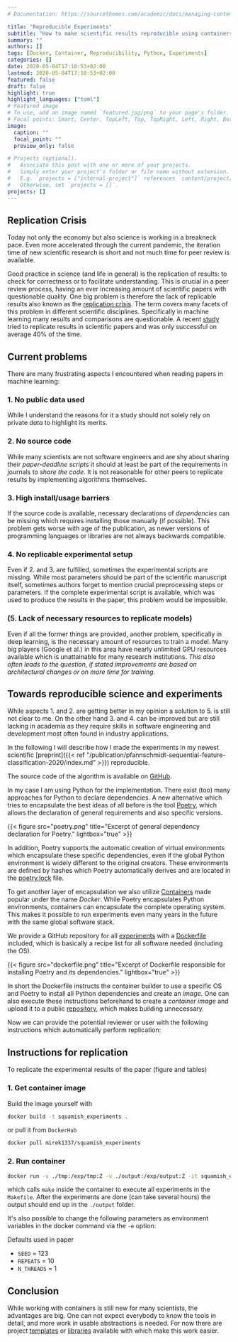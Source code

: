 ```yaml
---
# Documentation: https://sourcethemes.com/academic/docs/managing-content/

title: "Reproducible Experiments"
subtitle: "How to make scientific results reproducible using containers"
summary: ""
authors: []
tags: [Docker, Container, Reproducibility, Python, Experiments]
categories: []
date: 2020-05-04T17:10:53+02:00
lastmod: 2020-05-04T17:10:53+02:00
featured: false
draft: false
highlight: true
highlight_languages: ["toml"]
# Featured image
# To use, add an image named `featured.jpg/png` to your page's folder.
# Focal points: Smart, Center, TopLeft, Top, TopRight, Left, Right, BottomLeft, Bottom, BottomRight.
image:
  caption: ""
  focal_point: ""
  preview_only: false

# Projects (optional).
#   Associate this post with one or more of your projects.
#   Simply enter your project's folder or file name without extension.
#   E.g. `projects = ["internal-project"]` references `content/project/deep-learning/index.md`.
#   Otherwise, set `projects = []`.
projects: []
---
```

## Replication Crisis
Today not only the economy but also science is working in a breakneck pace.
Even more accelerated through the current pandemic, the iteration time of new scientific research is short and not much time for peer review is available.

Good practice in science (and life in general) is the replication of results: to check for correctness or to facilitate understanding.
This is crucial in a peer review process, having an ever increasing amount of scientific papers with questionable quality.
One big problem is therefore the lack of replicable results also known as the [replication crisis](https://en.wikipedia.org/wiki/Replication_crisis).
The term covers many facets of this problem in different scientific disciplines.
Specifically in machine learning many results and comparisons are questionable.
A recent [study](https://dl.acm.org/doi/10.1145/3298689.3347058) tried to replicate results in scientific papers 
and was only successful on average 40% of the time.

## Current problems
There are many frustrating aspects I encountered when reading papers in machine learning:

### 1. No public data used
While I understand the reasons for it a study should not solely rely on private _data_ to highlight its merits.

### 2. No source code
While many scientists are not software engineers and are shy about sharing their _paper-deadline scripts_ it should at least be part of the requirements in journals to _share the code_.
It is not reasonable for other peers to replicate results by implementing algorithms themselves.

### 3. High install/usage barriers
If the source code is available, necessary declarations of _dependencies_ can be missing which requires installing those manually (if possible).
This problem gets worse with age of the publication, as newer versions of programming languages or libraries are not always backwards compatible.

### 4. No replicable experimental setup
Even if 2. and 3. are fulfilled, sometimes the experimental scripts are missing.
While most parameters should be part of the scientific manuscript itself, sometimes authors forget to mention crucial preprocessing steps or parameters.
If the complete experimental script is available, which was used to produce the results in the paper, this problem would be impossible.

### (5. Lack of necessary resources to replicate models)
Even if all the former things are provided, another problem, specifically in deep learning, is the necessary amount of resources to train a model.
Many big players (Google et al.) in this area have nearly unlimited GPU resources available which is unattainable for many research institutions.
_This also often leads to the question, if stated improvements are based on architectural changes or on more time for training._


## Towards reproducible science and experiments
While aspects 1. and 2. are getting better in my opinion a solution to 5. is still not clear to me.
On the other hand 3. and 4. can be improved but are still lacking in academia as they require skills in software engineering and development
most often found in industry applications.

In the following I will describe how I made the experiments in my newest scientific [preprint]({{< ref "/publication/pfannschmidt-sequential-feature-classification-2020/index.md" >}}) reproducible.

The source code of the algorithm is available on [GitHub](https://github.com/lpfann/squamish).

In my case I am using Python for the implementation.
There exist (too) many approaches for Python to declare dependencies.
A new alternative which tries to encapsulate the best ideas of all before is the tool [Poetry](https://python-poetry.org/), which allows the declaration of general requirements and also specific versions.

{{< figure src="poetry.png" title="Excerpt of general dependency declaration for Poetry." lightbox="true" >}}

In addition, Poetry supports the automatic creation of virtual environments which encapsulate these specific dependencies, even if the global Python environment is widely different to the original creators.
These environments are defined by hashes which Poetry automatically derives and are located in the [poetry.lock](https://github.com/lpfann/squamish_experiments/blob/master/poetry.lock) file.

To get another layer of encapsulation we also utilize [Containers](https://www.opencontainers.org/) made popular under the name _Docker_.
While Poetry encapsulates Python environments, containers can encapsulate the complete operating system.
This makes it possible to run experiments even many years in the future with the same global software stack.

We provide a GitHub repository for all [experiments](https://github.com/lpfann/squamish_experiments) with a [Dockerfile](https://github.com/lpfann/squamish_experiments/blob/master/Dockerfile) included, which is basically a recipe list for all software needed (including the OS).

{{< figure src="dockerfile.png" title="Excerpt of Dockerfile responsible for installing Poetry and its dependencies." lightbox="true" >}}

In short the Dockerfile instructs the container builder to use a specific OS and Poetry to install all Python dependencies and create an _image_.
One can also execute these instructions beforehand to create a _container image_ and upload it to a public [repository](https://hub.docker.com/repository/docker/mirek1337/squamish_experiments), which makes building unnecessary.

Now we can provide the potential reviewer or user with the following instructions which automatically perform replication:

## Instructions for replication
To replicate the experimental results of the paper (figure and tables)
### 1. Get container image
Build the image yourself with
```sh
docker build -t squamish_experiments .
```
or pull it from `DockerHub`
```sh
docker pull mirek1337/squamish_experiments
```
### 2. Run container
```sh
docker run -v ./tmp:/exp/tmp:Z -v ./output:/exp/output:Z -it squamish_experiments make 
```
which calls `make` inside the container to execute all experiments in the `Makefile`.
After the experiments are done (can take several hours) the output should end up in the `./output` folder.

It's also possible to change the following parameters as environment variables in the docker command via the `-e` option:

Defaults used in paper
- `SEED` = 123
- `REPEATS` = 10
- `N_THREADS` = 1

## Conclusion

While working with containers is still new for many scientists, the advantages are big.
One can not expect everybody to know the tools in detail, and more work in usable abstractions is needed.
For now there are project [templates](https://github.com/timtroendle/cookiecutter-reproducible-research) or [libraries](https://github.com/IDSIA/sacred) available with which make this work easier.